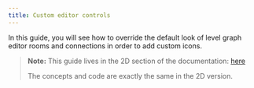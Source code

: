 ```yaml
---
title: Custom editor controls
---
```


In this guide, you will see how to override the default look of level graph editor rooms and connections in order to add custom icons.

> **Note:** This guide lives in the 2D section of the documentation: [here](../../guides/custom-editor-controls.md)
>
> The concepts and code are exactly the same in the 2D version.

<Difference2D3D />